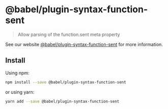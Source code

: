 # @babel/plugin-syntax-function-sent

> Allow parsing of the function.sent meta property

See our website [@babel/plugin-syntax-function-sent](https://babeljs.io/docs/en/next/babel-plugin-syntax-function-sent.html) for more information.

## Install

Using npm:

```sh
npm install --save @babel/plugin-syntax-function-sent
```

or using yarn:

```sh
yarn add --save @babel/plugin-syntax-function-sent
```
